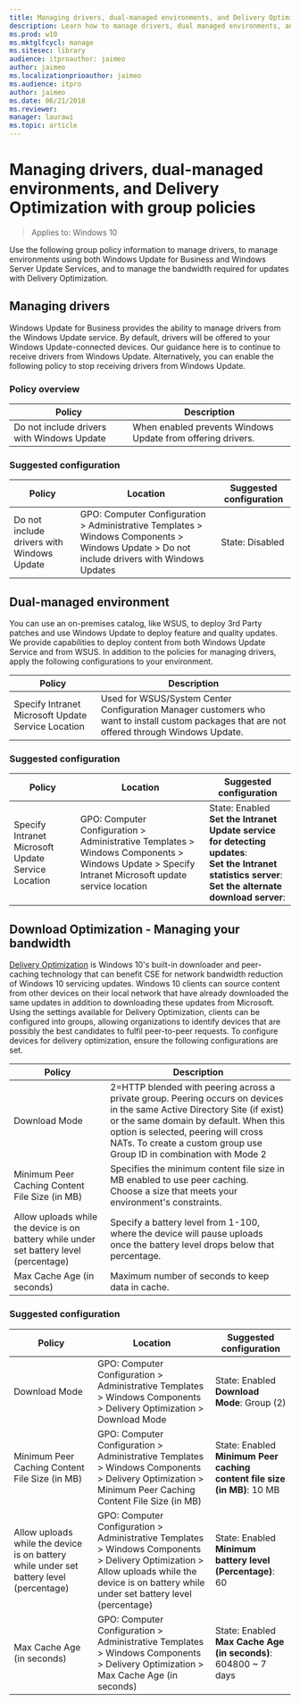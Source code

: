 ```yaml
---
title: Managing drivers, dual-managed environments, and Delivery Optimization with group policies in Windows Update for Business
description: Learn how to manage drivers, dual managed environments, and bandwidth (Delivery Optimization) with GPOs in Windows Update for Business.
ms.prod: w10
ms.mktglfcycl: manage
ms.sitesec: library
audience: itproauthor: jaimeo
author: jaimeo
ms.localizationprioauthor: jaimeo
ms.audience: itpro
author: jaimeo
ms.date: 06/21/2018
ms.reviewer: 
manager: laurawi
ms.topic: article
---
```

# Managing drivers, dual-managed environments, and Delivery Optimization with group policies

>Applies to: Windows 10

Use the following group policy information to manage drivers, to manage environments using both Windows Update for Business and Windows Server Update Services, and to manage the bandwidth required for updates with Delivery Optimization.

## Managing drivers
Windows Update for Business provides the ability to manage drivers from the Windows Update service. By default, drivers will be offered to your Windows Update-connected devices. Our guidance here is to continue to receive drivers from Windows Update. Alternatively, you can enable the following policy to stop receiving drivers from Windows Update. 

### Policy overview 

|Policy| Description |
|-|-|
|Do not include drivers with Windows Update |When enabled prevents Windows Update from offering drivers.|

### Suggested configuration 

|Policy| Location|Suggested configuration |
|-|-|-|
|Do not include drivers with Windows Update |GPO: Computer Configuration > Administrative Templates > Windows Components > Windows Update > Do not include drivers with Windows Updates|State: Disabled |

## Dual-managed environment 

You can use an on-premises catalog, like WSUS, to deploy 3rd Party patches and use Windows Update to deploy feature and quality updates. We provide capabilities to deploy content from both Windows Update Service and from WSUS. In addition to the policies for managing drivers, apply the following configurations to your environment. 

|Policy| Description |
|-|-|
|Specify Intranet Microsoft Update Service Location| Used for WSUS/System Center Configuration Manager customers who want to install custom packages that are not offered through Windows Update.|

### Suggested configuration 

|Policy| Location|Suggested configuration |
|-|-|-|
|Specify Intranet Microsoft Update Service Location|GPO: Computer Configuration > Administrative Templates > Windows Components > Windows Update > Specify Intranet Microsoft update service location|State: Enabled <br>**Set the Intranet Update service for detecting updates**: <br>**Set the Intranet statistics server**: <br>**Set the alternate download server**: |

## Download Optimization - Managing your bandwidth 

[Delivery Optimization](waas-delivery-optimization.md) is Windows 10's built-in downloader and peer-caching technology that can benefit CSE for network bandwidth reduction of Windows 10 servicing updates. Windows 10 clients can source content from other devices on their local network that have already downloaded the same updates in addition to downloading these updates from Microsoft. Using the settings available for Delivery Optimization, clients can be configured into groups, allowing organizations to identify devices that are possibly the best candidates to fulfil peer-to-peer requests. To configure devices for delivery optimization, ensure the following configurations are set. 

|Policy| Description |
|-|-|
|Download Mode|	2=HTTP blended with peering across a private group. Peering occurs on devices in the same Active Directory Site (if exist) or the same domain by default. When this option is selected, peering will cross NATs. To create a custom group use Group ID in combination with Mode 2|
|Minimum Peer Caching Content File Size (in MB)|Specifies the minimum content file size in MB enabled to use peer caching. <br>Choose a size that meets your environment's constraints.| 
|Allow uploads while the device is on battery while under set battery level (percentage)|Specify a battery level from 1-100, where the device will pause uploads once the battery level drops below that percentage. |
|Max Cache Age (in seconds)|Maximum number of seconds to keep data in cache.|

### Suggested configuration  

|Policy| Location| Suggested configuration |
|-|-|-|
|Download Mode|GPO: Computer Configuration > Administrative Templates > Windows Components > Delivery Optimization > Download Mode|State: Enabled <br>**Download Mode**: Group (2)|
|Minimum Peer Caching Content File Size (in MB)|GPO: Computer Configuration > Administrative Templates > Windows Components > Delivery Optimization > Minimum Peer Caching Content File Size (in MB)|State: Enabled <br>**Minimum Peer caching content file size (in MB)**: 10 MB|
|Allow uploads while the device is on battery while under set battery level (percentage)|GPO: Computer Configuration > Administrative Templates > Windows Components > Delivery Optimization > Allow uploads while the device is on battery while under set battery level (percentage)|State: Enabled <br>**Minimum battery level (Percentage)**: 60|
|Max Cache Age (in seconds)|GPO: Computer Configuration > Administrative Templates > Windows Components > Delivery Optimization > Max Cache Age (in seconds)|State: Enabled <br>**Max Cache Age (in seconds)**: 604800 ~ 7 days|
